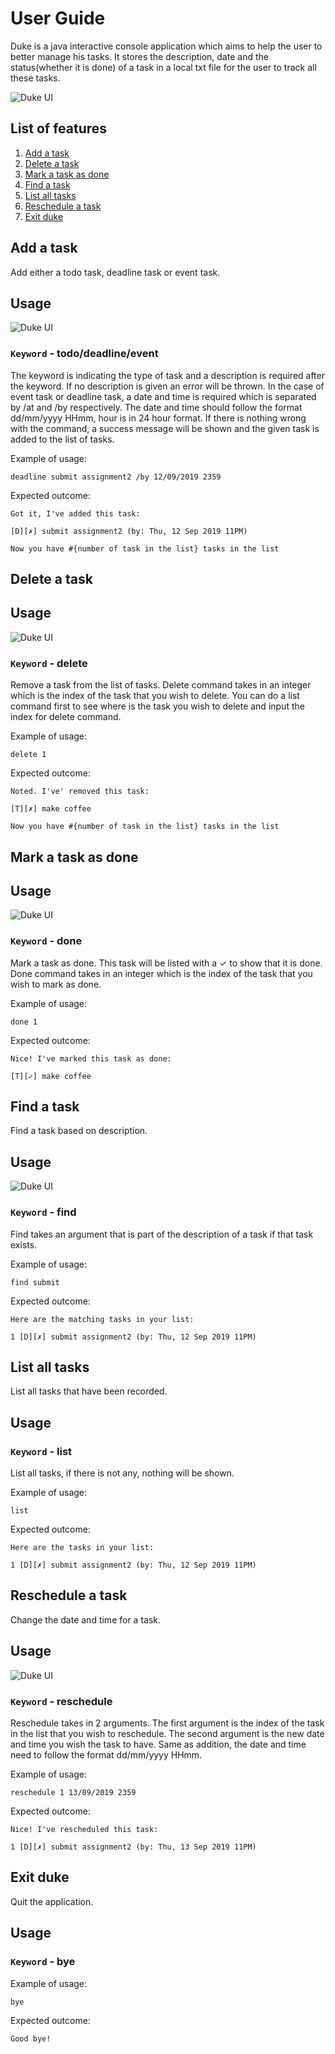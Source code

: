 # User Guide
Duke is a java interactive console application which aims to help the user to
 better manage his tasks. It stores the description, date and the status(whether it is done)
 of a task in a local txt file for the user to track all these tasks.

![Duke UI](Ui.png)

## List of features
1. [Add a task](#add-task)
2. [Delete a task](#delete-task)
3. [Mark a task as done](#done-task)
4. [Find a task](#find-task)
5. [List all tasks](#list-tasks)
6. [Reschedule a task](#reschedule-task)
7. [Exit duke](#exit)

## <a name="add-task"></a>Add a task
Add either a todo task, deadline task or event task.

## Usage
![Duke UI](add.png)
### `Keyword` - todo/deadline/event

The keyword is indicating the type of task and a description is required after the keyword. If no description is given an error will be thrown. 
In the case of event task or deadline task, a date and time is required which is 
separated by /at and /by respectively. The date and time should follow the format
dd/mm/yyyy HHmm, hour is in 24 hour format. If there is nothing wrong with the
command, a success message will be shown and the given task is added to the list
of tasks.

Example of usage: 

`deadline submit assignment2 /by 12/09/2019 2359`

Expected outcome:

`Got it, I've added this task:`

`[D][✗] submit assignment2 (by: Thu, 12 Sep 2019 11PM)`

`Now you have #{number of task in the list} tasks in the list`

## <a name="delete-task"></a>Delete a task

## Usage
![Duke UI](delete.png)
### `Keyword` - delete

Remove a task from the list of tasks. Delete command takes in an integer which
is the index of the task that you wish to delete. You can do a list command 
first to see where is the task you wish to delete and input the index for delete command.

Example of usage: 

`delete 1`

Expected outcome:

`Noted. I've' removed this task:`

`[T][✗] make coffee`

`Now you have #{number of task in the list} tasks in the list`

## <a name="done-task"></a>Mark a task as done

## Usage
![Duke UI](done.png)
### `Keyword` - done

Mark a task as done. This task will be listed with a ✓ to show that it is done.
Done command takes in an integer which
is the index of the task that you wish to mark as done.

Example of usage: 

`done 1`

Expected outcome:

`Nice! I've marked this task as done:`

`[T][✓] make coffee`

## <a name="find-task"></a>Find a task
Find a task based on description.
## Usage
![Duke UI](Ui.png)
### `Keyword` - find
Find takes an argument that is part of the description of a task if that task 
exists. 

Example of usage: 

`find submit`

Expected outcome:

`Here are the matching tasks in your list:`

`1 [D][✗] submit assignment2 (by: Thu, 12 Sep 2019 11PM)`

## <a name="list-tasks"></a>List all tasks
List all tasks that have been recorded.
## Usage

### `Keyword` - list
List all tasks, if there is not any, nothing will be shown.

Example of usage: 

`list`

Expected outcome:

`Here are the tasks in your list:`

`1 [D][✗] submit assignment2 (by: Thu, 12 Sep 2019 11PM)`

## <a name="reschedule-task"></a>Reschedule a task
Change the date and time for a task.
## Usage
![Duke UI](reschedule.png)
### `Keyword` - reschedule
Reschedule takes in 2 arguments. The first argument is the index of the 
task in the list that you wish to reschedule. The second argument is the 
new date and time you wish the task to have. Same as addition, the date and
 time need to follow the format dd/mm/yyyy HHmm.

Example of usage: 

`reschedule 1 13/09/2019 2359`

Expected outcome:

`Nice! I've rescheduled this task:`

`1 [D][✗] submit assignment2 (by: Thu, 13 Sep 2019 11PM)`

## <a name="exit"></a>Exit duke
Quit the application.
## Usage

### `Keyword` - bye

Example of usage: 

`bye`

Expected outcome:

`Good bye!`